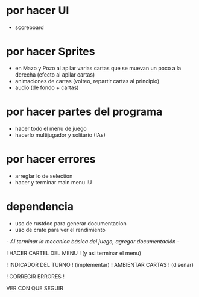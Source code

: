 # por hacer UI
- scoreboard

# por hacer Sprites
- en Mazo y Pozo al apilar varias cartas que se muevan un poco a la derecha (efecto al apilar cartas)
- animaciones de cartas (volteo, repartir cartas al principio)
- audio (de fondo + cartas)

# por hacer partes del programa
- hacer todo el menu de juego
- hacerlo multijugador y solitario (IAs)

# por hacer errores
- arreglar lo de selection
- hacer y terminar main menu IU

# dependencia
- uso de rustdoc para generar documentacion
- uso de crate para ver el rendimiento

_- Al terminar la mecanica básica del juego, agregar documentación -_

! HACER CARTEL DEL MENU ! (y asi terminar el menu)

! INDICADOR DEL TURNO ! (implementar)
! AMBIENTAR CARTAS ! (diseñar)

! CORREGIR ERRORES !

VER CON QUE SEGUIR